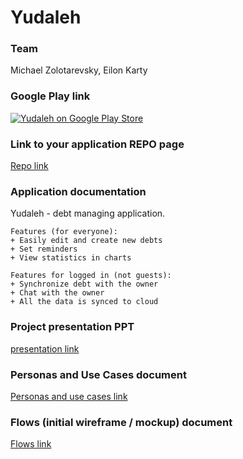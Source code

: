 Yudaleh
====================

### Team

Michael Zolotarevsky, Eilon Karty

### Google Play link

[![Yudaleh on Google Play Store](http://developer.android.com/images/brand/en_generic_rgb_wo_60.png)](https://play.google.com/store/apps/details?id=com.yudaleh.app)

### Link to your application REPO page

[Repo link]

### Application documentation

Yudaleh - debt managing application.

    Features (for everyone):
    + Easily edit and create new debts
	+ Set reminders
	+ View statistics in charts

    Features for logged in (not guests):
    + Synchronize debt with the owner
	+ Chat with the owner
	+ All the data is synced to cloud

### Project presentation PPT

[presentation link]

### Personas and Use Cases document

[Personas and use cases link]

### Flows (initial wireframe / mockup) document

[Flows link]



[Repo link]:https://github.com/michaz13/Yudaleh.git
[presentation link]:https://docs.google.com/presentation/d/1UhL2zULKkW-iMzWz02AbvQw5ic3h8dFGUkpl7clk1xM/edit?usp=sharing
[Personas and use cases link]:https://drive.google.com/file/d/0ByjO2d3s9uDbRTZYb21ua1RMdTQ/view?usp=sharing
[Flows link]:https://drive.google.com/file/d/0ByjO2d3s9uDbR1VPRTUwU0JZNkU/view?usp=sharing
